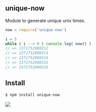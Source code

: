 ## unique-now

Module to generate unique unix times.

```js
now = require('unique-now')

i = 5
while ( i --> 0 ) console.log( now() )
// => 1371752900312
// => 1371752900313
// => 1371752900314
// => 1371752900315
// => 1371752900316
```

## Install

```bash
$ npm install unique-now
```

![](https://dl.dropboxusercontent.com/s/r8lgjyub98v8j55/npmel_34.jpg)
